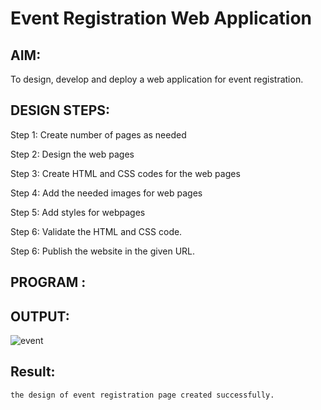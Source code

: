 # Event Registration Web Application

## AIM:
To design, develop and deploy a web application for event registration.

## DESIGN STEPS:
Step 1: Create number of pages as needed

Step 2: Design the web pages

Step 3: Create HTML and CSS codes for the web pages

Step 4: Add the needed images for web pages

Step 5: Add styles for webpages

Step 6: Validate the HTML and CSS code.

Step 6: Publish the website in the given URL.



## PROGRAM :

## OUTPUT:
![event](https://user-images.githubusercontent.com/118680361/215148495-6310448c-20d8-4a5c-a6a8-eeeb02fc0008.png)




## Result:
    the design of event registration page created successfully.  
